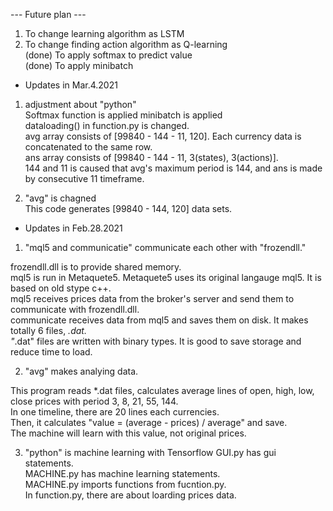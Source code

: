 --- Future plan ---  
1. To change learning algorithm as LSTM  
2. To change finding action algorithm as Q-learning  
(done) To apply softmax to predict value  
(done) To apply minibatch  

- Updates in Mar.4.2021  
1. adjustment about "python"  
  Softmax function is applied
  minibatch is applied  
  dataloading() in function.py is changed.  
  avg array consists of [99840 - 144 - 11, 120]. Each currency data is concatenated to the same row.  
  ans array consists of [99840 - 144 - 11, 3(states), 3(actions)].  
  144 and 11 is caused that avg's maximum period is 144, and ans is made by consecutive 11 timeframe.  

2. "avg" is chagned  
  This code generates [99840 - 144, 120] data sets.

- Updates in Feb.28.2021
1. "mql5 and communicatie" communicate each other with "frozendll."

  frozendll.dll is to provide shared memory.  
  mql5 is run in Metaquete5. Metaquete5 uses its original langauge mql5. It is based on old stype c++.  
  mql5 receives prices data from the broker's server and send them to communicate with frozendll.dll.  
  communicate receives data from mql5 and saves them on disk. It makes totally 6 files, *.dat.  
  "*.dat" files are written with binary types. It is good to save storage and reduce time to load.  
  
2. "avg" makes analying data.

  This program reads *.dat files, calculates average lines of open, high, low, close prices with period 3, 8, 21, 55, 144.  
  In one timeline, there are 20 lines each currencies.  
  Then, it calculates "value = (average - prices) / average" and save.  
  The machine will learn with this value, not original prices.  

3. "python" is machine learning with Tensorflow
  GUI.py has gui statements.  
  MACHINE.py has machine learning statements.  
  MACHINE.py imports functions from fucntion.py.  
  In function.py, there are about loarding prices data.  
  

